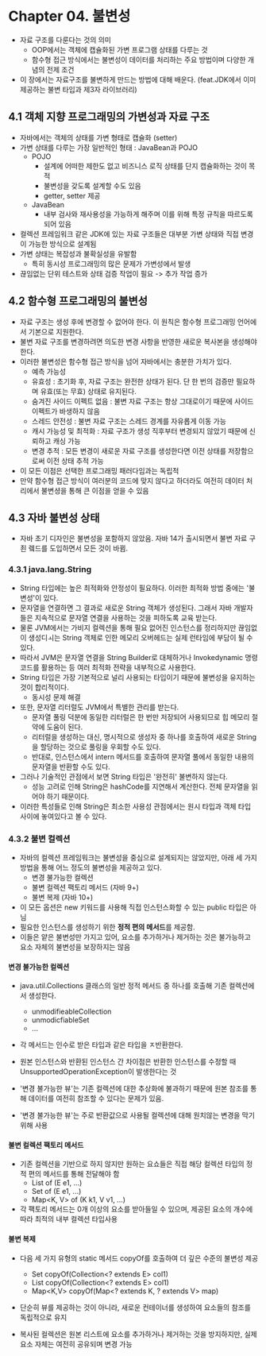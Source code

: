 # Chapter 04. 불변성
- 자료 구조를 다룬다는 것의 의미
  - OOP에서는 객체에 캡슐화된 가변 프로그램 상태를 다루는 것
  - 함수형 접근 방식에서는 불변성이 데이터를 처리하는 주요 방법이며 다양한 개념의 전제 조건
- 이 장에서는 자료구조를 불변하게 만드는 방법에 대해 배운다. (feat.JDK에서 이미 제공하는 불변 타입과 제3자 라이브러리)

## 4.1 객체 지향 프로그래밍의 가변성과 자료 구조
- 자바에서는 객체의 상태를 가변 형태로 캡슐화 (setter)
- 가변 상태를 다루는 가장 일반적인 형태 : JavaBean과 POJO
  - POJO
    - 설계에 어떠한 제한도 없고 비즈니스 로직 상태를 단지 캡슐화하는 것이 목적
    - 불변성을 갖도록 설계할 수도 있음
    - getter, setter 제공
  - JavaBean
    - 내부 검사와 재사용성을 가능하게 해주며 이를 위해 특정 규칙을 따르도록 되어 있음
- 컬렉션 프레임워크 같은 JDK에 있는 자료 구조들은 대부분 가변 상태와 직접 변경이 가능한 방식으로 설계됨
- 가변 상태는 복잡성과 불확실성을 유발함
  - 특히 동시성 프로그래밍의 많은 문제가 가변성에서 발생
- 끊임없는 단위 테스트와 상태 검증 작업이 필요 -> 추가 작업 증가


## 4.2 함수형 프로그래밍의 불변성
- 자료 구조는 생성 후에 변경할 수 없어야 한다. 이 원칙은 함수형 프로그래밍 언어에서 기본으로 지원한다.
- 불변 자료 구조를 변경하려면 의도한 변경 사항을 반영한 새로운 복사본을 생성해야 한다.
- 이러한 불변성은 함수형 접근 방식을 넘어 자바에서는 충분한 가치가 있다.
  - 예측 가능성
  - 유효성 : 초기화 후, 자료 구조는 완전한 상태가 된다. 단 한 번의 검증만 필요하며 유효(또는 무효) 상태로 유지된다.
  - 숨겨진 사이드 이펙트 없음 : 불변 자료 구조는 항상 그대로이기 때문에 사이드 이펙트가 바생하지 않음
  - 스레드 안전성 : 불변 자료 구조는 스레드 경계를 자유롭게 이동 가능
  - 캐시 가능성 및 최적화 : 자료 구조가 생성 직후부터 변경되지 않았기 때문에 신뢰하고 캐싱 가능
  - 변경 추적 : 모든 변경이 새로운 자료 구조를 생성한다면 이전 상태를 저장함으로써 이전 상태 추적 가능
- 이 모든 이점은 선택한 프로그래밍 패러다임과는 독립적
- 만약 함수형 접근 방식이 여러분의 코드에 맞지 않다고 하더라도 여전히 데이터 처리에서 불변셩을 통해 큰 이점을 얻을 수 있음

## 4.3 자바 불변성 상태
- 자바 초기 디자인은 불변성을 포함하지 않았음. 자바 14가 출시되면서 불변 자료 구죈 렠드를 도입하면서 모든 것이 바뀜.
### 4.3.1 java.lang.String
- String 타입에는 높은 최적화와 안정성이 필요하다. 이러한 최적화 방법 중에는 '불변성'이 있다.
- 문자열을 연결하면 그 결과로 새로운 String 객체가 생성된다. 그래서 자바 개발자들은 지속적으로 문자열 연결을 사용하는 것을 피하도록 교육 받는다.
- 물론 JVM에서는 가비지 컬렉션을 통해 필요 없어진 인스턴스를 정리하지만 끊임없이 생성디ㅚ는 String 객체로 인한 메모리 오버헤드는 실제 런타임에 부담이 될 수 있다.
- 따라서 JVM은 문자열 연결을 String Builder로 대체하거나 Invokedynamic 명령 코드를 활용하는 등 여러 최적화 전략을 내부적으로 사용한다.
- String 타입은 가장 기본적으로 널리 사용되는 타입이기 때문에 불변성을 유지하는 것이 합리적이다.
  - 동시성 문제 해결
- 또한, 문자열 리터럴도 JVM에서 특별한 관리를 받는다.
  - 문자열 풀링 덕분에 동일한 리터럴은 한 번만 저장되어 사용되므로 힙 메모리 절약에 도움이 된다.
  - 리터럴을 생성하는 대신, 명시적으로 생성자 중 하나를 호출하여 새로운 String을 할당하는 것으로 풀링을 우회할 수도 있다.
  - 반대로, 인스턴스에서 intern 메서드를 호출하여 문자열 풀에서 동일한 내용의 문자열을 반환할 수도 있다.
- 그러나 기술적인 관점에서 보면 String 타입은 '완전히' 불변하지 않는다.
  - 성능 고려로 인해 String은 hashCode를 지연해서 계산한다. 전체 문자열을 읽어야 하기 때문이다.
- 이러한 특성들로 인해 String은 최소한 사용성 관점에서는 원시 타입과 객체 타입 사이에 놓여있다고 볼 수 있다.

### 4.3.2 불변 컬렉션
- 자바의 컬렉션 프레임워크는 불변성을 중심으로 설계되지는 않았지만, 아래 세 가지 방법을 통해 어느 정도의 불변성을 제공하고 있다.
  - 변경 불가능한 컬렉션
  - 불변 컬렉션 팩토리 메서드 (자바 9+)
  - 불변 복제 (자바 10+)
- 이 모든 옵션은 new 키워드를 사용해 직접 인스턴스화할 수 있는 public 타입은 아님
- 필요한 인스턴스를 생성하기 위한 **정적 편의 메서드**를 제공함.
- 이들은 얕은 불변성만 가지고 있어, 요소를 추가하거나 제거하는 것은 불가능하고 요소 자체의 불변성을 보장하지는 않음


#### 변경 불가능한 컬렉션
- java.util.Collections 클래스의 일반 정적 메서드 중 하나를 호출해 기존 컬렉션에서 생성한다.
  - unmodifieableCollection
  - unmodicfiableSet
  - ...
- 각 메서드는 인수로 받은 타입과 같은 타입을 ㅈ반환한다.
- 원본 인스턴스와 반환된 인스턴스 간 차이점은 반환한 인스턴스를 수정할 때 UnsupportedOperationException이 발생한다는 것

- '변경 불가능한 뷰'는 기존 컬렉션에 대한 추상화에 불과하기 때문에 원본 참조를 통해 데이터를 여전히 참조할 수 있다는 문제가 있음.
- '변경 불가능한 뷰'는 주로 반환값으로 사용될 컬렉션에 대해 원치않는 변경을 막기 위해 사용


#### 불변 컬렉션 팩토리 메서드
- 기존 컬렉션을 기반으로 하지 않지만 원하는 요쇼들은 직접 해당 컬렉션 타입의 정적 편의 메서드를 통해 전달해야 함
  - List<E> of (E e1, ...)
  - Set<E> of (E e1, ...)
  - Map<K, V> of (K k1, V v1, ...)
- 각 팩토리 메서드는 0개 이상의 요소를 받아들일 수 있으며, 제공된 요소의 개수에 따라 최적의 내부 컬렉션 타입사용


#### 불변 복제
- 다음 세 가지 유형의 static 메서드 copyOf를 호출하여 더 깊은 수준의 불변성 제공
  - Set<E> copyOf(Collection<? extends E> col1)
  - List<E> copyOf(Collection<? extends E> col1)
  - Map<K,V> copyOf(Map<? extends K, ? extends V> map)
- 단순히 뷰를 제공하는 것이 아니라, 새로운 컨테이너를 생성하여 요소들의 참조를 독립적으로 유지

- 복사된 컬렉션은 원본 리스트에 요소를 추가하거나 제거하는 것을 방지하지만, 실제 요소 자체는 여전히 공유되며 변경 가능

 